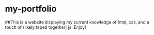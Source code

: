 # my-portfolio
##This is a website displaying my current knowledge of html, css, and a touch of (likely taped together) js. Enjoy!
